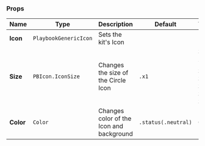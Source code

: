 ### Props

| Name      | Type                  | Description                              | Default             | Values                                                                      |
| --------- | --------------------- | ---------------------------------------- | ------------------- | --------------------------------------------------------------------------- |
| **Icon**  | `PlaybookGenericIcon` | Sets the kit's Icon                      |                     |                                                                             |
| **Size**  | `PBIcon.IconSize`     | Changes the size of the Circle Icon      | `.x1`               | `xSmall` `small` `large` `x1` `x2` `x3` `x4` `x5` `x6` `x7` `x8` `x9` `x10` |
| **Color** | `Color`               | Changes color of the Icon and background | `.status(.neutral)` | `Color`                                                                     |
